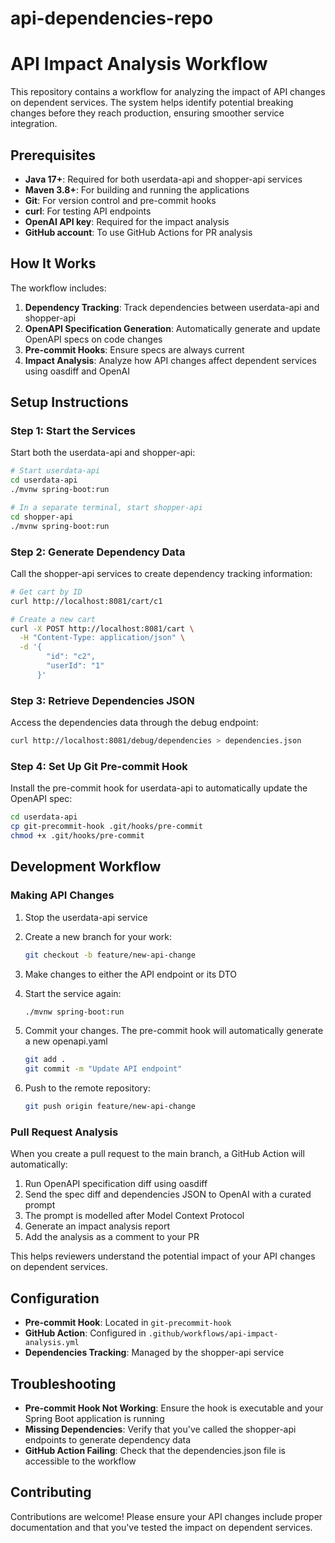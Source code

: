 # api-dependencies-repo

# API Impact Analysis Workflow

This repository contains a workflow for analyzing the impact of API changes on dependent services. The system helps identify potential breaking changes before they reach production, ensuring smoother service integration.

## Prerequisites

- **Java 17+**: Required for both userdata-api and shopper-api services
- **Maven 3.8+**: For building and running the applications
- **Git**: For version control and pre-commit hooks
- **curl**: For testing API endpoints
- **OpenAI API key**: Required for the impact analysis
- **GitHub account**: To use GitHub Actions for PR analysis

## How It Works

The workflow includes:
1. **Dependency Tracking**: Track dependencies between userdata-api and shopper-api
2. **OpenAPI Specification Generation**: Automatically generate and update OpenAPI specs on code changes
3. **Pre-commit Hooks**: Ensure specs are always current
4. **Impact Analysis**: Analyze how API changes affect dependent services using oasdiff and OpenAI

## Setup Instructions

### Step 1: Start the Services

Start both the userdata-api and shopper-api:

```bash
# Start userdata-api
cd userdata-api
./mvnw spring-boot:run

# In a separate terminal, start shopper-api
cd shopper-api
./mvnw spring-boot:run
```

### Step 2: Generate Dependency Data

Call the shopper-api services to create dependency tracking information:

```bash
# Get cart by ID
curl http://localhost:8081/cart/c1

# Create a new cart
curl -X POST http://localhost:8081/cart \
  -H "Content-Type: application/json" \
  -d '{
        "id": "c2",
        "userId": "1"
      }'
```

### Step 3: Retrieve Dependencies JSON

Access the dependencies data through the debug endpoint:

```bash
curl http://localhost:8081/debug/dependencies > dependencies.json
```

### Step 4: Set Up Git Pre-commit Hook

Install the pre-commit hook for userdata-api to automatically update the OpenAPI spec:

```bash
cd userdata-api
cp git-precommit-hook .git/hooks/pre-commit
chmod +x .git/hooks/pre-commit
```

## Development Workflow

### Making API Changes

1. Stop the userdata-api service
2. Create a new branch for your work:
   ```bash
   git checkout -b feature/new-api-change
   ```
3. Make changes to either the API endpoint or its DTO
4. Start the service again:
   ```bash
   ./mvnw spring-boot:run
   ```
5. Commit your changes. The pre-commit hook will automatically generate a new openapi.yaml

   ```bash
   git add .
   git commit -m "Update API endpoint"
   ```

6. Push to the remote repository:
   ```bash
   git push origin feature/new-api-change
   ```

### Pull Request Analysis

When you create a pull request to the main branch, a GitHub Action will automatically:

1. Run OpenAPI specification diff using oasdiff
2. Send the spec diff and dependencies JSON to OpenAI with a curated prompt
3. The prompt is modelled after Model Context Protocol
4. Generate an impact analysis report
5. Add the analysis as a comment to your PR

This helps reviewers understand the potential impact of your API changes on dependent services.

## Configuration

- **Pre-commit Hook**: Located in `git-precommit-hook`
- **GitHub Action**: Configured in `.github/workflows/api-impact-analysis.yml`
- **Dependencies Tracking**: Managed by the shopper-api service

## Troubleshooting

- **Pre-commit Hook Not Working**: Ensure the hook is executable and your Spring Boot application is running
- **Missing Dependencies**: Verify that you've called the shopper-api endpoints to generate dependency data
- **GitHub Action Failing**: Check that the dependencies.json file is accessible to the workflow

## Contributing

Contributions are welcome! Please ensure your API changes include proper documentation and that you've tested the impact on dependent services.

